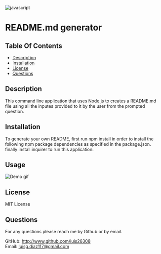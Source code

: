
  ![javascript](https://img.shields.io/badge/javascript-100%25-blue)

  # README.md generator

  ## Table Of Contents
  - [Description](#Description)  
  - [Installation](#installation)  
  - [License](#License)  
  - [Questions](#Questions)  

  ## Description
  This command line application that uses Node.js to creates a README.md file using all the inputes provided to it by the user from the prompted question.

  ## Installation
  To generate your own README, first run npm install in order to install the following npm package dependencies as specified in the package.json. finally install inquirer to run this application.

  ## Usage
  ![Demo gif](demo.gif)

  ## License
  MIT License

  ## Questions
  For any questions please reach me by Github or by email.  

  GitHub: http://www.github.com/luis26308  
  Email: luisg.diaz117@gmail.com

